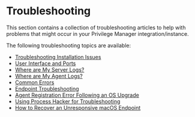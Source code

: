 [title]: # (Troubleshooting)
[tags]: # (help, overview)
[priority]: # (10000)
# Troubleshooting

This section contains a collection of troubleshooting articles to help with problems that might occur in your Privilege Manager integration/instance.

The following troubleshooting topics are available:

* [Troubleshooting Installation Issues](ts-install.md)
* [User Interface and Ports](ts-ui.md)
* [Where are My Server Logs?](ts-server-logs.md)
* [Where are My Agent Logs?](ts-agent-logs.md)
* [Common Errors](ts-common.md)
* [Endpoint Troubleshooting](endpoint-issues.md)
* [Agent Registration Error Following an OS Upgrade](agent-not-registering.md)
* [Using Process Hacker for Troubleshooting](process-hacker.md)
* [How to Recover an Unresponsive macOS Endpoint](recover-unresponsive-macOS-endpoint.md)

